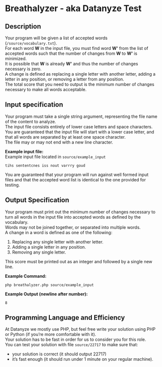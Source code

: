 # Breathalyzer - aka Datanyze Test

## Description
Your program will be given a list of accepted words (`/source/vocabulary.txt`).   
For each word **W** in the input file, you must find word **W'** from the list of accepted words such that 
the number of changes from **W** to **W'** is minimized.  
It is possible that **W** is already **W'** and thus the number of changes necessary is zero.   
A change is defined as replacing a single letter with another letter, adding a letter in any position, 
or removing a letter from any position.   
The total score that you need to output is the minimum number of changes necessary to make all words acceptable.

## Input specification
Your program must take a single string argument, 
representing the file name of the content to analyze.   
The input file consists entirely of lower case letters and space characters.  
You are guaranteed that the input file will start with a lower case letter, 
and that all words are separated by at least one space character.  
The file may or may not end with a new line character. 

**Example input file:**  
Example input file located in `source/example_input`  

```
tihs sententcnes iss nout varrry goud
```

You are guaranteed that your program will run against well formed input 
files and that the accepted word list is identical to the one provided 
for testing. 

## Output Specification
Your program must print out the minimum number of changes necessary 
to turn all words in the input file into accepted words as defined by 
the vocabulary.  
Words may not be joined together, or separated into multiple words.   
A change in a word is defined as one of the following:
1. Replacing any single letter with another letter.
2. Adding a single letter in any position.
3. Removing any single letter.

This score must be printed out as an integer and followed by a single new line. 

**Example Command:**

```
php breathalyzer.php source/example_input
```

**Example Output (newline after number):**

```
8
```

## Programming Language and Efficiency
At Datanyze we mostly use PHP, 
but feel free write your solution using PHP or Python (if you’re more comfortable with it).   
Your solution has to be fast in order for us to consider you for this role.    
You can test your solution with file `source/22717` to make sure that:
 * your solution is correct (it should output 22717) 
 * it’s fast enough (it should run under 1 minute on your regular machine).